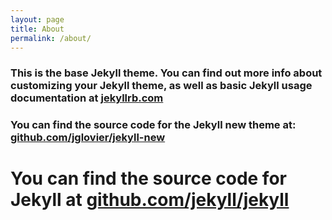 ```yaml
---
layout: page
title: About
permalink: /about/
---
```


### This is the base Jekyll theme. You can find out more info about customizing your Jekyll theme, as well as basic Jekyll usage documentation at [jekyllrb.com](http://jekyllrb.com/)

### You can find the source code for the Jekyll new theme at: [github.com/jglovier/jekyll-new](https://github.com/jglovier/jekyll-new)

# You can find the source code for Jekyll at [github.com/jekyll/jekyll](https://github.com/jekyll/jekyll)
